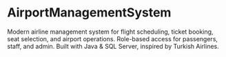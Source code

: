 # AirportManagementSystem
Modern airline management system for flight scheduling, ticket booking, seat selection, and airport operations. Role-based access for passengers, staff, and admin. Built with Java &amp; SQL Server, inspired by Turkish Airlines.
